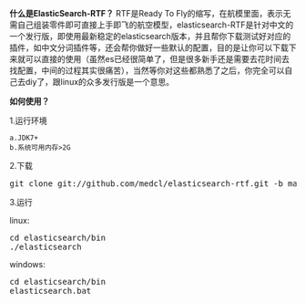 **什么是ElasticSearch-RTF？**
RTF是Ready To Fly的缩写，在航模里面，表示无需自己组装零件即可直接上手即飞的航空模型，elasticsearch-RTF是针对中文的一个发行版，即使用最新稳定的elasticsearch版本，并且帮你下载测试好对应的插件，如中文分词插件等，还会帮你做好一些默认的配置，目的是让你可以下载下来就可以直接的使用（虽然es已经很简单了，但是很多新手还是需要去花时间去找配置，中间的过程其实很痛苦），当然等你对这些都熟悉了之后，你完全可以自己去diy了，跟linux的众多发行版是一个意思。



**如何使用？**


1.运行环境

	a.JDK7+  
	b.系统可用内存>2G 


2.下载

<pre>git clone git://github.com/medcl/elasticsearch-rtf.git -b master --depth 1</pre>


3.运行

linux:
<pre>cd elasticsearch/bin
./elasticsearch</pre>

windows:
<pre>cd elasticsearch/bin
elasticsearch.bat</pre>